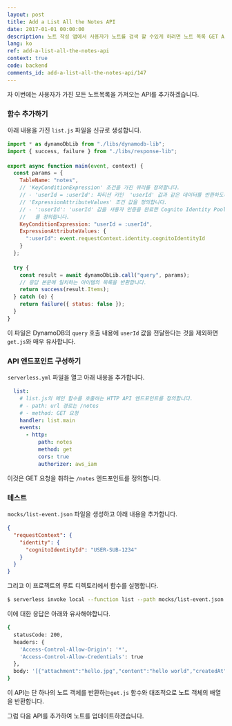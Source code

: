 ```yaml
---
layout: post
title: Add a List All the Notes API
date: 2017-01-01 00:00:00
description: 노트 작성 앱에서 사용자가 노트를 검색 할 수있게 하려면 노트 목록 GET API를 추가해야합니다. 이를 위해 우리는 Serverless Framework 프로젝트에 새로운 Lambda 함수를 추가 할 것입니다. Lambda 함수는 DynamoDB 테이블에서 모든 사용자의 노트를 검색합니다.
lang: ko
ref: add-a-list-all-the-notes-api
context: true
code: backend
comments_id: add-a-list-all-the-notes-api/147
---
```


자 이번에는 사용자가 가진 모든 노트목록을 가져오는 API를 추가하겠습니다.

### 함수 추가하기 

<img class="code-marker" src="/assets/s.png" />아래 내용을 가진 `list.js` 파일을 신규로 생성합니다.

``` javascript
import * as dynamoDbLib from "./libs/dynamodb-lib";
import { success, failure } from "./libs/response-lib";

export async function main(event, context) {
  const params = {
    TableName: "notes",
    // 'KeyConditionExpression' 조건을 가진 쿼리를 정의합니다.
    // - 'userId = :userId': 파티션 키인  'userId' 값과 같은 데이터를 반환하도록 합니다.
    // 'ExpressionAttributeValues' 조건 값을 정의합니다.
    // - ':userId': 'userId' 값을 사용자 인증을 완료한 Cognito Identity Pool의 인증 ID
    //   를 정의합니다. 
    KeyConditionExpression: "userId = :userId",
    ExpressionAttributeValues: {
      ":userId": event.requestContext.identity.cognitoIdentityId
    }
  };

  try {
    const result = await dynamoDbLib.call("query", params);
    // 응답 본문에 일치하는 아이템의 목록을 반환합니다.
    return success(result.Items);
  } catch (e) {
    return failure({ status: false });
  }
}
```

이 파일은 DynamoDB의 `query` 호출 내용에 `userId` 값을 전달한다는 것을 제외하면 `get.js`와 매우 유사합니다.

### API 엔드포인트 구성하기 

<img class="code-marker" src="/assets/s.png" />`serverless.yml` 파일을 열고 아래 내용을 추가합니다.

``` yaml
  list:
    # list.js의 메인 함수를 호출하는 HTTP API 엔드포인트를 정의합니다. 
    # - path: url 경로는 /notes
    # - method: GET 요청 
    handler: list.main
    events:
      - http:
          path: notes
          method: get
          cors: true
          authorizer: aws_iam
```


이것은 GET 요청을 취하는 `/notes` 엔드포인트를 정의합니다.

### 테스트 

<img class="code-marker" src="/assets/s.png" />`mocks/list-event.json` 파일을 생성하고 아래 내용을 추가합니다.

``` json
{
  "requestContext": {
    "identity": {
      "cognitoIdentityId": "USER-SUB-1234"
    }
  }
}
```

그리고 이 프로젝트의 루트 디렉토리에서 함수를 실행합니다.

``` bash
$ serverless invoke local --function list --path mocks/list-event.json
```

이에 대한 응답은 아래와 유사해야합니다.

``` bash
{
  statusCode: 200,
  headers: {
    'Access-Control-Allow-Origin': '*',
    'Access-Control-Allow-Credentials': true
  },
  body: '[{"attachment":"hello.jpg","content":"hello world","createdAt":1487800950620,"noteId":"578eb840-f70f-11e6-9d1a-1359b3b22944","userId":"USER-SUB-1234"}]'
}
```
이 API는 단 하나의 노트 객체를 반환하는`get.js` 함수와 대조적으로 노트 객체의 배열을 반환합니다.

그럼 다음 API를 추가하여 노트를 업데이트하겠습니다.
